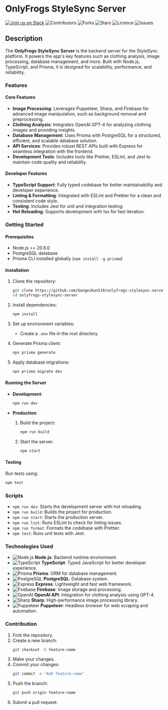 # OnlyFrogs StyleSync Server

[![Join us on Slack](https://img.shields.io/badge/slack-chat-green.svg?logo=slack)](https://join.slack.com/t/ngc-goz8665/shared_invite/zt-r01kumfq-dQUT3c95BxEP_fnk4yJFfQ)
![Contributors](https://img.shields.io/github/contributors/GangeiKan510/onlyfrogs-stylesync-server?style=plastic)
![Forks](https://img.shields.io/github/forks/GangeiKan510/onlyfrogs-stylesync-server)
![Stars](https://img.shields.io/github/stars/GangeiKan510/onlyfrogs-stylesync-server)
![Licence](https://img.shields.io/github/license/GangeiKan510/onlyfrogs-stylesync-server)
![Issues](https://img.shields.io/github/issues/GangeiKan510/onlyfrogs-stylesync-server)

## Description

The **OnlyFrogs StyleSync Server** is the backend server for the StyleSync platform. It powers the app's key features such as clothing analysis, image processing, database management, and more. Built with Node.js, TypeScript, and Prisma, it is designed for scalability, performance, and reliability.

### Features

#### Core Features
- **Image Processing**: Leverages Puppeteer, Sharp, and Firebase for advanced image manipulation, such as background removal and preprocessing.
- **Clothing Analysis**: Integrates OpenAI GPT-4 for analyzing clothing images and providing insights.
- **Database Management**: Uses Prisma with PostgreSQL for a structured, efficient, and scalable database solution.
- **API Services**: Provides robust REST APIs built with Express for seamless integration with the frontend.
- **Development Tools**: Includes tools like Prettier, ESLint, and Jest to maintain code quality and reliability.

#### Developer Features
- **TypeScript Support**: Fully typed codebase for better maintainability and developer experience.
- **Linting & Formatting**: Integrated with ESLint and Prettier for a clean and consistent code style.
- **Testing**: Includes Jest for unit and integration testing.
- **Hot Reloading**: Supports development with tsx for fast iteration.

### Getting Started

#### Prerequisites
- Node.js >= 20.6.0
- PostgreSQL database
- Prisma CLI installed globally (`npm install -g prisma`)

#### Installation

1. Clone the repository:
   ```bash
   git clone https://github.com/GangeiKan510/onlyfrogs-stylesync-server.git
   cd onlyfrogs-stylesync-server
   ```

2. Install dependencies:
   ```bash
   npm install
   ```

3. Set up environment variables:
   - Create a `.env` file in the root directory.

4. Generate Prisma client:
   ```bash
   npx prisma generate
   ```

5. Apply database migrations:
   ```bash
   npx prisma migrate dev
   ```

#### Running the Server

- **Development**:
  ```bash
  npm run dev
  ```

- **Production**:
  1. Build the project:
     ```bash
     npm run build
     ```
  2. Start the server:
     ```bash
     npm start
     ```

#### Testing
Run tests using:
```bash
npm test
```

### Scripts

- `npm run dev`: Starts the development server with hot reloading.
- `npm run build`: Builds the project for production.
- `npm run start`: Starts the production server.
- `npm run lint`: Runs ESLint to check for linting issues.
- `npm run format`: Formats the codebase with Prettier.
- `npm test`: Runs unit tests with Jest.

### Technologies Used

- ![Node.js](https://img.shields.io/badge/Node.js-339933?logo=node.js&logoColor=white) **Node.js**: Backend runtime environment.
- ![TypeScript](https://img.shields.io/badge/TypeScript-007ACC?logo=typescript&logoColor=white) **TypeScript**: Typed JavaScript for better developer experience.
- ![Prisma](https://img.shields.io/badge/Prisma-2D3748?logo=prisma&logoColor=white) **Prisma**: ORM for database management.
- ![PostgreSQL](https://img.shields.io/badge/PostgreSQL-4169E1?logo=postgresql&logoColor=white) **PostgreSQL**: Database system.
- ![Express](https://img.shields.io/badge/Express-000000?logo=express&logoColor=white) **Express**: Lightweight and fast web framework.
- ![Firebase](https://img.shields.io/badge/Firebase-FFCA28?logo=firebase&logoColor=white) **Firebase**: Image storage and processing.
- ![OpenAI](https://img.shields.io/badge/OpenAI-412991?logo=openai&logoColor=white) **OpenAI API**: Integration for clothing analysis using GPT-4.
- ![Sharp](https://img.shields.io/badge/Sharp-0078D6?logo=sharp&logoColor=white) **Sharp**: High-performance image processing library.
- ![Puppeteer](https://img.shields.io/badge/Puppeteer-40B5A4?logo=puppeteer&logoColor=white) **Puppeteer**: Headless browser for web scraping and automation.

### Contribution

1. Fork the repository.
2. Create a new branch:
   ```bash
   git checkout -b feature-name
   ```
3. Make your changes.
4. Commit your changes:
   ```bash
   git commit -m "Add feature-name"
   ```
5. Push the branch:
   ```bash
   git push origin feature-name
   ```
6. Submit a pull request.


